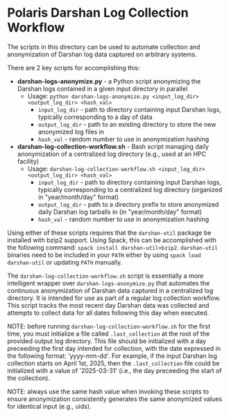 # Polaris Darshan Log Collection Workflow

The scripts in this directory can be used to automate collection and anonymization of Darshan log data captured on arbitrary systems.

There are 2 key scripts for accomplishing this:
- **darshan-logs-anonymize.py** - a Python script anonymizing the Darshan logs contained in a given input directory in parallel
  - Usage: `python darshan-logs-anonymize.py <input_log_dir> <output_log_dir> <hash_val>`
    - `input_log_dir` - path to directory containing input Darshan logs, typically corresponding to a day of data
    - `output_log_dir` - path to an existing directory to store the new anonymized log files in
    - `hash_val` - random number to use in anonymization hashing
- **darshan-log-collection-workflow.sh** - Bash script managing daily anonymization of a centralized log directory (e.g., used at an HPC facility)
  - Usage: `darshan-log-collection-workflow.sh <input_log_dir> <output_log_dir> <hash_val>`
    - `input_log_dir` - path to directory containing input Darshan logs, typically corresponding to a centralized log directory (organized in "year/month/day" format)
    - `output_log_dir` - path to a directory prefix to store anonymized daily Darshan log tarballs in (in "year/month/day" format)
    - `hash_val` - random number to use in anonymization hashing

Using either of these scripts requires that the `darshan-util` package be installed with bzip2 support. Using Spack, this can be accomplished with the following command: `spack install darshan-util+bzip2`. `darshan-util` binaries need to be included in your `PATH` either by using `spack load darshan-util` or updating `PATH` manually.

The `darshan-log-collection-workflow.sh` script is essentially a more intelligent wrapper over `darshan-logs-anonymize.py` that automates the continuous anonymization of Darshan data captured in a centralized log directory. It is intended for use as part of a regular log collection workflow. This script tracks the most recent day Darshan data was collected and attempts to collect data for all dates following this day when executed.

NOTE: before running `darshan-log-collection-workflow.sh` for the first time, you must initialize a file called `.last_collection` at the root of the provided output log directory. This file should be initialized with a day preceeding the first day intended for collection, with the date expressed in the following format: 'yyyy-mm-dd'. For example, if the input Darshan log collection starts on April 1st, 2025, then the `.last_collection` file could be initialized with a value of '2025-03-31' (i.e., the day preceeding the start of the collection).

NOTE: always use the same hash value when invoking these scripts to ensure anonymization consistently generates the same anonymized values for identical input (e.g., uids).
